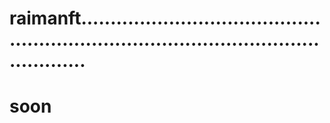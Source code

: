 # raimanft...........................................................................................................
# soon
